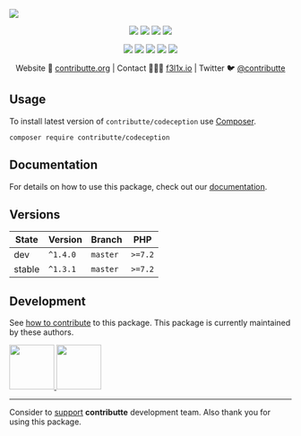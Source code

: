 ![](https://heatbadger.now.sh/github/readme/contributte/codeception/)

<p align=center>
    <a href="https://github.com/contributte/codeception/actions"><img src="https://badgen.net/github/checks/contributte/codeception"></a>
    <a href="https://coveralls.io/r/contributte/codeception"><img src="https://badgen.net/coveralls/c/github/contributte/codeception"></a>
    <a href="https://packagist.org/packages/contributte/codeception"><img src="https://badgen.net/packagist/dm/contributte/codeception"></a>
    <a href="https://packagist.org/packages/contributte/codeception"><img src="https://badgen.net/packagist/v/contributte/codeception"></a>
</p>
<p align=center>
    <a href="https://packagist.org/packages/contributte/codeception"><img src="https://badgen.net/packagist/php/contributte/codeception"></a>
    <a href="https://github.com/contributte/codeception"><img src="https://badgen.net/github/license/contributte/codeception"></a>
    <a href="https://bit.ly/ctteg"><img src="https://badgen.net/badge/support/gitter/cyan"></a>
    <a href="https://bit.ly/cttfo"><img src="https://badgen.net/badge/support/forum/yellow"></a>
    <a href="https://contributte.org/partners.html"><img src="https://badgen.net/badge/sponsor/donations/F96854"></a>
</p>

<p align=center>
    Website 🚀 <a href="https://contributte.org">contributte.org</a> | Contact 👨🏻‍💻 <a href="https://f3l1x.io">f3l1x.io</a> | Twitter 🐦 <a href="https://twitter.com/contributte">@contributte</a>
</p>

## Usage

To install latest version of `contributte/codeception` use [Composer](https://getcomposer.com).

```
composer require contributte/codeception
```

## Documentation

For details on how to use this package, check out our [documentation](.docs).

## Versions

| State       | Version  | Branch   | PHP     |
|-------------|----------|----------|---------|
| dev         | `^1.4.0` | `master` | `>=7.2` |
| stable      | `^1.3.1` | `master` | `>=7.2` |

## Development

See [how to contribute](https://contributte.org) to this package. This package is currently maintained by these authors.

<a href="https://github.com/enumag">
    <img width="80" height="80" src="https://avatars.githubusercontent.com/enumag">
</a>
<a href="https://github.com/f3l1x">
    <img width="80" height="80" src="https://avatars.githubusercontent.com/f3l1x">
</a>

-----

Consider to [support](https://contributte.org/partners) **contributte** development team.
Also thank you for using this package.
